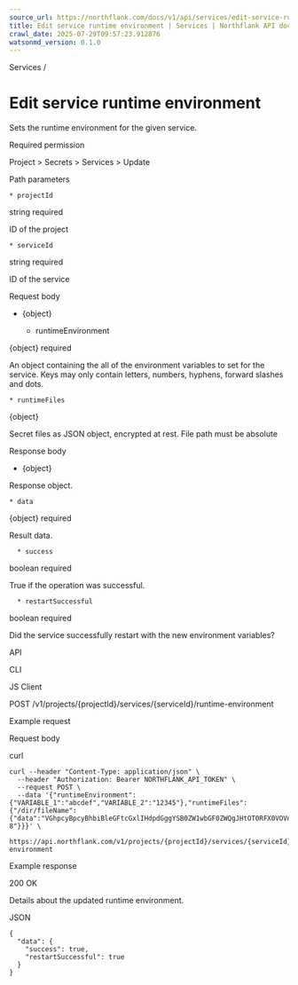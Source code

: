 ```yaml
---
source_url: https://northflank.com/docs/v1/api/services/edit-service-runtime-environment
title: Edit service runtime environment | Services | Northflank API docs
crawl_date: 2025-07-29T09:57:23.912876
watsonmd_version: 0.1.0
---
```


Services / 

# Edit service runtime environment

Sets the runtime environment for the given service.

Required permission

Project > Secrets > Services > Update

Path parameters

    * projectId

string required

ID of the project

    * serviceId

string required

ID of the service




Request body

  * {object}

    * runtimeEnvironment

{object} required

An object containing the all of the environment variables to set for the service. Keys may only contain letters, numbers, hyphens, forward slashes and dots.

    * runtimeFiles

{object}

Secret files as JSON object, encrypted at rest. File path must be absolute




Response body

  * {object}

Response object.

    * data

{object} required

Result data.

      * success

boolean required

True if the operation was successful.

      * restartSuccessful

boolean required

Did the service successfully restart with the new environment variables?




API

CLI

JS Client

POST /v1/projects/{projectId}/services/{serviceId}/runtime-environment

Example request

Request body

curl
    
    
    curl --header "Content-Type: application/json" \
      --header "Authorization: Bearer NORTHFLANK_API_TOKEN" \
      --request POST \
      --data '{"runtimeEnvironment":{"VARIABLE_1":"abcdef","VARIABLE_2":"12345"},"runtimeFiles":{"/dir/fileName":{"data":"VGhpcyBpcyBhbiBleGFtcGxlIHdpdGggYSB0ZW1wbGF0ZWQgJHtOT0RFX0VOVn0gdmFyaWFibGU=","encoding":"utf-8"}}}' \
      https://api.northflank.com/v1/projects/{projectId}/services/{serviceId}/runtime-environment

Example response

200 OK

Details about the updated runtime environment.

JSON
    
    
    {
      "data": {
        "success": true,
        "restartSuccessful": true
      }
    }
